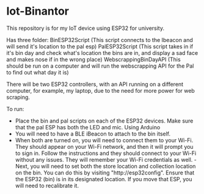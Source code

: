 # Iot-Binantor
This repository is for my IoT device using ESP32 for university.

Has three folder: 
    BinESP32Script (This script connects to the Ibeacon and will send it's location to the pal esp)
    PalESP32Script (This script takes in if it's bin day and check what's location the bins are in, and display a sad face and makes nose if in the wrong place)
    WebscrappingBinDayAPI (This should be run on a computer and will run the webscrapping API for the Pal to find out what day it is)

There will be two ESP32 controllers, with an API running on a different computer, for example, my laptop, due to the need for more power for web scraping.

To run:

- Place the bin and pal scripts on each of the ESP32 devices. Make sure that the pal ESP has both the LED and mic. Using Arduino
- You will need to have a BLE iBeacon to attach to the bin itself.
- When both are turned on, you will need to connect them to your Wi-Fi. They should appear on your Wi-Fi network, and then it will prompt you to sign in. Follow the instructions and they should connect to your Wi-Fi without any issues. They will remember your Wi-Fi credentials as well.
-Next, you will need to set both the store location and collection location on the bin. You can do this by visiting "http://esp32config". Ensure that the ESP32 (bin) is in its designated location. If you move that ESP, you will need to recalibrate it.



